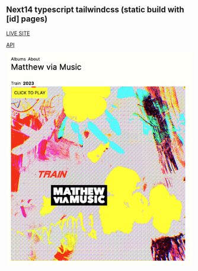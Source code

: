 ## Next14 typescript tailwindcss (static build with [id] pages)

[LIVE SITE](https://mvm.olk1.com)

[API](https://mvmapi.olk1.com/albums)

![PREVIEW](preview.png)
